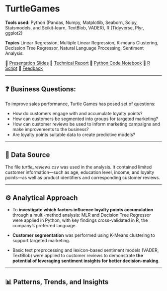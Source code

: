# TurtleGames

**Tools used**: Python (Pandas, Numpy, Matplotlib, Seaborn, Scipy, Statsmodels, and Scikit-learn, TextBlob, VADER), R (Tidyverse, Plyr, ggplot2)

**Topics** Linear Regression, Multiple Linear Regression, K-means Clustering, Decission Tree Regressor, Natural Language Processing, Sentiment Analysis.

📂 [Presentation Slides](Cepure_Jurgita_DA301_Assignment_Presentation_slides.pdf)
📂 [Technical Report](Cepure_Jurgita_DA301_Assignment_Report.pdf)
📂 [Python Code Notebook](Cepure_Jurgita_DA301_Assignment_Notebook.ipynb)
📂 [R Script](Cepure_Jurgita_DA301_Assignment_Rscript.R)
📂 [Feedback](Jurgita%20Cepure%20Assignment%203%20Feedback.pdf)

----------------------

## ❓ Business Questions: 

To improve sales performance, Turtle Games has posed set of questions: 
- How do customers engage with and accumulate loyalty points?
- How can customers be segmented into groups for targeted marketing?
- How can customer reviews be used to inform marketing campaigns and make improvements to the business?
- Are loyalty points suitable data to create predictive models?

----------------------

## 🫚 Data Source
The file *turtle_reviews.csv* was used in the analysis. It contained limited customer information—such as age, education level, income, and loyalty points—as well as product identifiers and corresponding customer reviews.

----------------------

## ⚙️ Analytical Approach 

- To **investigate which factors influence loyalty points accumulation** through
a multi-method analysis: MLR and Decision Tree Regressor were applied in Python, with key
findings cross-validated in R, the company’s preferred language.

- **Customer segmentation** was performed using K-Means clustering to support targeted marketing.

- Basic text preprocessing and lexicon-based sentiment models (VADER, TextBlob) were applied to customer reviews to
demonstrate **the potential of leveraging sentiment insights for better decision-making**.

----------------------

## 📊 Patterns, Trends, and Insights
